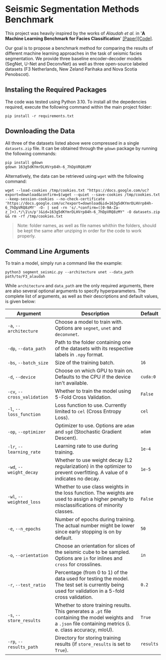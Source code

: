 # Seismic Segmentation Methods Benchmark

This project was heavily inspired by the works of *Alaudah et al.* in '**A Machine Learning Benchmark for Facies Classification**'  [[Paper]](https://arxiv.org/abs/1901.07659)[[Code]](https://github.com/yalaudah/facies_classification_benchmark).

Our goal is to propose a benchmark method for comparing the results of different machine learning approaches in the task of seismic facies segmentation. We provide three baseline encoder-decoder models (SegNet, U-Net and DeconvNet) as well as three open-source labeled datasets (F3 Netherlands, New Zeland Parihaka and Nova Scotia Penobscot).

## Instaling the Required Packages

The code was tested using Python 3.10. To install all the depedencies required, execute the following command within the main project folder:

```
pip install -r requirements.txt
```

## Downloading the Data

All three of the datasets listed above were compressed in a single `datasets.zip` file. It can be obtained through the `gdown` package by running the following commands:

```
pip install gdown
gdown 163g5dKYmrDLHVrp84h-6_7hDpVRQ8zMY
```

Alternatively, the data can be retrieved using `wget` with the following command:

```
wget --load-cookies /tmp/cookies.txt "https://docs.google.com/uc?export=download&confirm=$(wget --quiet --save-cookies /tmp/cookies.txt --keep-session-cookies --no-check-certificate 'https://docs.google.com/uc?export=download&id=163g5dKYmrDLHVrp84h-6_7hDpVRQ8zMY' -O- | sed -rn 's/.*confirm=([0-9A-Za-z_]+).*/\1\n/p')&id=163g5dKYmrDLHVrp84h-6_7hDpVRQ8zMY" -O datasets.zip && rm -rf /tmp/cookies.txt
```

> Note: folder names, as well as file names whithin the folders, should be kept the same after unziping in order for the code to work properly.

## Command Line Arguments

To train a model, simply run a command like the example:

```
python3 segment_seismic.py --architecture unet --data_path path/to/F3_alaudah
```

While ``architecture`` and ``data_path`` are the only required arguments, there are also several optional arguments to specify hyperparameters. The complete list of arguments, as well as their descriptions and default values, is given below:

|Argument|Description|Default|
|-|-|-|
|`-a`, `--architecture`|Choose a model to train with. Options are `segnet`, `unet` and `deconvnet`.||
|`-dp`, `--data_path`|Path to the folder containing one of the datasets with its respective labels in `.npy` format.||
|`-bs`, `--batch_size`|Size of the training batch.|`16`|
|`-d`, `--device`|Choose on which GPU to train on. Defaults to the CPU if the device isn't available.|`cuda:0`|
|`-cv`, `--cross_validation`|Whether to train the model using 5-Fold Cross Validation.|`False`|
|`-l`, `--loss_function`|Loss function to use. Currently limited to `cel` (Cross Entropy Loss).|`cel`|
|`-op`, `--optimizer`|Optimizer to use. Options are `adam` and `sgd` (Stochastic Gradient Descent).|`adam`|
|`-lr`, `--learning_rate`|Learning rate to use during training.|`1e-4`|
|`-wd`, `--weight_decay`|Whether to use weight decay (L2 regularization) in the optimizer to prevent overfitting. A value of `0` indicates no decay.|`1e-5`|
|`-wl`, `--weighted_loss`|Whether to use class weights in the loss function. The weights are used to assign a higher penalty to misclassifications of minority classes.|`False`|
|`-e`, `--n_epochs`|Number of epochs during training. The actual number might be lower since early stopping is on by default.|`50`|
|`-o`, `--orientation`|Choose an orientation for slices of the seismic cube to be sampled. Options are `in` for inlines and `cross` for crosslines.|`in`|
|`-r`, `--test_ratio`|Percentage (from 0 to 1) of the data used for testing the model. The test set is currently being used for validation in a 5-fold cross validation.|`0.2`|
|`-s`, `--store_results`|Whether to store training results. This generates a `.pt` file containing the model weights and a `.json` file containing metrics (i. e. class accuracy, mIoU).|`True`|
|`-rp`, `--results_path`|Directory for storing training results (if `store_results` is set to `True`).|`results`|

